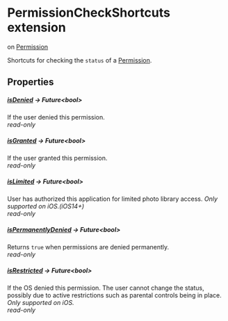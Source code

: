 


# PermissionCheckShortcuts extension
on [Permission](../zego_uikit_prebuilt_live_audio_room/Permission-class.md)










<p>Shortcuts for checking the <code>status</code> of a <a href="../zego_uikit_prebuilt_live_audio_room/Permission-class.md">Permission</a>.</p>




## Properties

##### [isDenied](../zego_uikit_prebuilt_live_audio_room/PermissionCheckShortcuts/isDenied.md) &#8594; Future&lt;bool>



If the user denied this permission.  
_<span class="feature">read-only</span>_



##### [isGranted](../zego_uikit_prebuilt_live_audio_room/PermissionCheckShortcuts/isGranted.md) &#8594; Future&lt;bool>



If the user granted this permission.  
_<span class="feature">read-only</span>_



##### [isLimited](../zego_uikit_prebuilt_live_audio_room/PermissionCheckShortcuts/isLimited.md) &#8594; Future&lt;bool>



User has authorized this application for limited photo library access.
<em>Only supported on iOS.(iOS14+)</em>  
_<span class="feature">read-only</span>_



##### [isPermanentlyDenied](../zego_uikit_prebuilt_live_audio_room/PermissionCheckShortcuts/isPermanentlyDenied.md) &#8594; Future&lt;bool>



Returns <code>true</code> when permissions are denied permanently.  
_<span class="feature">read-only</span>_



##### [isRestricted](../zego_uikit_prebuilt_live_audio_room/PermissionCheckShortcuts/isRestricted.md) &#8594; Future&lt;bool>



If the OS denied this permission. The user cannot change the status,
possibly due to active restrictions such as parental controls being in
place.
<em>Only supported on iOS.</em>  
_<span class="feature">read-only</span>_



















